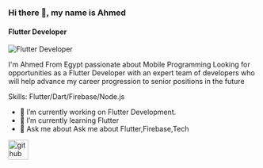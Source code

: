 ### Hi there 👋, my name is Ahmed
#### Flutter Developer
![Flutter Developer](https://firebasestorage.googleapis.com/v0/b/grocieapp.appspot.com/o/products-images%2Fscaled_IMG-20230729-WA0012.jpg?alt=media&token=665e4e49-59bf-40ed-90ea-414d2c38e328)

I'm Ahmed From Egypt
passionate about Mobile Programming Looking for opportunities as a Flutter
Developer with an expert team of developers who will help advance my career
progression to senior positions in the future

Skills: Flutter/Dart/Firebase/Node.js

- 🔭 I’m currently working on Flutter Development. 
- 🌱 I’m currently learning Flutter 
- 💬 Ask me about Ask me about Flutter,Firebase,Tech  


[<img src='https://cdn.jsdelivr.net/npm/simple-icons@3.0.1/icons/github.svg' alt='github' height='40'>](https://github.com/Ashalabyy)  

